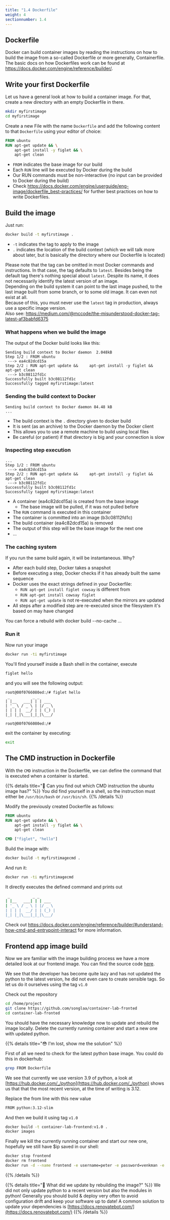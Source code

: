 ```yaml
---
title: "1.4 Dockerfile"
weight: 4
sectionnumber: 1.4
---
```


## Dockerfile

Docker can build container images by reading the instructions on how to build the image from a so-called Dockerfile or more generally, Containerfile.
The basic docs on how Dockerfiles work can be found at <https://docs.docker.com/engine/reference/builder/>.

## Write your first Dockerfile

Let us have a general look at how to build a container image.
For that, create a new directory with an empty Dockerfile in there.

```bash
mkdir myfirstimage
cd myfirstimage
```

Create a new File with the name `Dockerfile` and add the following content to that `Dockerfile` using your editor of choice:

```Dockerfile
FROM ubuntu
RUN apt-get update && \
    apt-get install -y figlet && \
    apt-get clean
```

* `FROM` indicates the base image for our build
* Each `RUN` line will be executed by Docker during the build
* Our RUN commands must be non-interactive (no input can be provided to Docker during the build)
* Check <https://docs.docker.com/engine/userguide/eng-image/dockerfile_best-practices/> for further best practices on how to write Dockerfiles.

## Build the image

Just run:

```bash
docker build -t myfirstimage .
```

* `-t` indicates the tag to apply to the image
* `.` indicates the location of the build context (which we will talk more about later, but is basically the directory where our Dockerfile is located)

Please note that the tag can be omitted in most Docker commands and instructions. In that case, the tag defaults to `latest`. Besides being the default tag there's nothing special about `latest`. Despite its name, it does not necessarily identify the latest version of an image.  
Depending on the build system it can point to the last image pushed, to the last image built from some branch, or to some old image. It can even not exist at all.  
Because of this, you must never use the `latest` tag in production, always use a specific image version.  
Also see: <https://medium.com/@mccode/the-misunderstood-docker-tag-latest-af3babfd6375>

### What happens when we build the image

The output of the Docker build looks like this:

```
Sending build context to Docker daemon  2.048kB
Step 1/2 : FROM ubuntu
 ---> ea4c82dcd15a
Step 2/2 : RUN apt-get update &&     apt-get install -y figlet &&     apt-get clean
 ---> b3c08112fd1c
Successfully built b3c08112fd1c
Successfully tagged myfirstimage:latest
```

### Sending the build context to Docker

```
Sending build context to Docker daemon 84.48 kB
...
```

* The build context is the `.` directory given to docker build
* It is sent (as an archive) to the Docker daemon by the Docker client
* This allows you to use a remote machine to build using local files
* Be careful (or patient) if that directory is big and your connection is slow

### Inspecting step execution

```
...
Step 1/2 : FROM ubuntu
 ---> ea4c82dcd15a
Step 2/2 : RUN apt-get update &&     apt-get install -y figlet &&     apt-get clean
 ---> b3c08112fd1c
Successfully built b3c08112fd1c
Successfully tagged myfirstimage:latest
```

* A container (ea4c82dcd15a) is created from the base image
  * The base image will be pulled, if it was not pulled before
* The `RUN` command is executed in this container
* The container is committed into an image (b3c08112fd1c)
* The build container (ea4c82dcd15a) is removed
* The output of this step will be the base image for the next one
* ...

### The caching system

If you run the same build again, it will be instantaneous.
Why?

* After each build step, Docker takes a snapshot
* Before executing a step, Docker checks if it has already built the same sequence
* Docker uses the exact strings defined in your Dockerfile:
  * `RUN apt-get install figlet cowsay` is different from
  * `RUN apt-get install cowsay figlet`
  * `RUN apt-get update` is not re-executed when the mirrors are updated
* All steps after a modified step are re-executed since the filesystem it's based on may have changed

You can force a rebuild with docker build --no-cache ...

### Run it

Now run your image

```bash
docker run -ti myfirstimage
```

You'll find yourself inside a Bash shell in the container, execute

```bash
figlet hello
```

and you will see the following output:

```
root@00f0766080ed:/# figlet hello
 _          _ _
| |__   ___| | | ___
| '_ \ / _ \ | |/ _ \
| | | |  __/ | | (_) |
|_| |_|\___|_|_|\___/

root@00f0766080ed:/#
```

exit the container by executing:

```bash
exit
```

## The CMD instruction in Dockerfile

With the `CMD` instruction in the Dockerfile, we can define the command that is executed when a container is started.

{{% details title="🤔 Can you find out which CMD instruction the ubuntu image has?" %}}
You did find yourself in a shell, so the instruction must either be `/usr/bin/bash` or `/usr/bin/sh`.
{{% /details %}}

Modify the previously created Dockerfile as follows:

```Dockerfile
FROM ubuntu
RUN apt-get update && \
    apt-get install -y figlet && \
    apt-get clean

CMD ["figlet", "hello"]
```

Build the image with:

```bash
docker build -t myfirstimagecmd .
```

And run it:

```bash
docker run -ti myfirstimagecmd
```

It directly executes the defined command and prints out

```bash
 _          _ _
| |__   ___| | | ___
| '_ \ / _ \ | |/ _ \
| | | |  __/ | | (_) |
|_| |_|\___|_|_|\___/

```

Check out <https://docs.docker.com/engine/reference/builder/#understand-how-cmd-and-entrypoint-interact> for more information.

## Frontend app image build

Now we are familiar with the image building process we have a more detailed look at our frontend image. You can find the source code [here](https://github.com/songlaa/container-lab-fronted).

We see that the developer has become quite lazy and has not updated the python to the latest version, he did not even care to create sensible tags. So let us do it ourselves using the tag `v1.0`

Check out the repository

```bash
cd /home/project
git clone https://github.com/songlaa/container-lab-fronted
cd container-lab-fronted
```

You should have the necessary knowledge now to update and rebuild the image locally. Delete the currently running container and start a new one with updated python.

{{% details title="😳 I'm lost, show me the solution" %}}

First of all we need to check for the latest python base image. You could do this in dockerhub:

```bash
grep FROM Dockerfile
```

We see that currently we use version 3.9 of python, a look at [https://hub.docker.com/_/python](https://hub.docker.com/_/python) shows us that that the most recent version, at the time of writing is 3.12.

Replace the from line with this new value

```bash
FROM python:3.12-slim
```

And then we build it using tag `v1.0`

```bash
docker build -t container-lab-frontend:v1.0 .
docker images
```

Finally we kill the currently running container and start our new one, hopefully we still have $ip saved in our shell:

```bash
docker stop frontend
docker rm frontend
docker run -d --name frontend -e username=peter -e password=venkman -e servername=$ip container-lab-frontend:v1.0
```

{{% /details %}}


{{% details title="🤔 What did we update by rebuilding the image?" %}}
We did not only update python to a recent version but also the modules in python!
Generally you should build & deploy very often to avoid configuration drift and keep your software up to date!
A common solution to update your dependencies is [https://docs.renovatebot.com/](https://docs.renovatebot.com/)
{{% /details %}}
